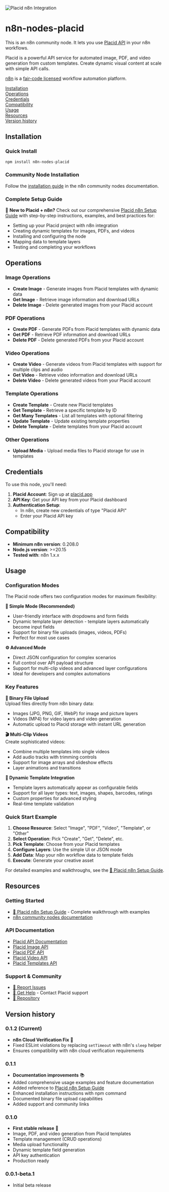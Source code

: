 ![Placid n8n Integration](https://placid.app/assets/n8n/github-header-n8n.jpg)

# n8n-nodes-placid

This is an n8n community node. It lets you use [Placid API](https://placid.app) in your n8n workflows.

Placid is a powerful API service for automated image, PDF, and video generation from custom templates. Create dynamic visual content at scale with simple API calls.

[n8n](https://n8n.io/) is a [fair-code licensed](https://docs.n8n.io/reference/license/) workflow automation platform.

[Installation](#installation)  
[Operations](#operations)  
[Credentials](#credentials)  
[Compatibility](#compatibility)  
[Usage](#usage)  
[Resources](#resources)  
[Version history](#version-history)

## Installation

### Quick Install
```bash
npm install n8n-nodes-placid
```

### Community Node Installation
Follow the [installation guide](https://docs.n8n.io/integrations/community-nodes/installation/) in the n8n community nodes documentation.

### Complete Setup Guide  
📖 **New to Placid + n8n?** Check out our comprehensive [Placid n8n Setup Guide](https://placid.app/help/n8n-setup-guide) with step-by-step instructions, examples, and best practices for:
- Setting up your Placid project with n8n integration
- Creating dynamic templates for images, PDFs, and videos  
- Installing and configuring the node
- Mapping data to template layers
- Testing and completing your workflows

## Operations

### Image Operations
- **Create Image** - Generate images from Placid templates with dynamic data
- **Get Image** - Retrieve image information and download URLs
- **Delete Image** - Delete generated images from your Placid account

### PDF Operations  
- **Create PDF** - Generate PDFs from Placid templates with dynamic data
- **Get PDF** - Retrieve PDF information and download URLs
- **Delete PDF** - Delete generated PDFs from your Placid account

### Video Operations
- **Create Video** - Generate videos from Placid templates with support for multiple clips and audio
- **Get Video** - Retrieve video information and download URLs
- **Delete Video** - Delete generated videos from your Placid account

### Template Operations
- **Create Template** - Create new Placid templates
- **Get Template** - Retrieve a specific template by ID
- **Get Many Templates** - List all templates with optional filtering
- **Update Template** - Update existing template properties
- **Delete Template** - Delete templates from your Placid account

### Other Operations
- **Upload Media** - Upload media files to Placid storage for use in templates

## Credentials

To use this node, you'll need:

1. **Placid Account**: Sign up at [placid.app](https://placid.app)
2. **API Key**: Get your API key from your Placid dashboard
3. **Authentication Setup**: 
   - In n8n, create new credentials of type "Placid API"
   - Enter your Placid API key

## Compatibility

- **Minimum n8n version**: 0.208.0
- **Node.js version**: >=20.15
- **Tested with**: n8n 1.x.x

## Usage

### Configuration Modes
The Placid node offers two configuration modes for maximum flexibility:

**🎯 Simple Mode (Recommended)**  
- User-friendly interface with dropdowns and form fields
- Dynamic template layer detection - template layers automatically become input fields
- Support for binary file uploads (images, videos, PDFs)
- Perfect for most use cases

**⚙️ Advanced Mode**  
- Direct JSON configuration for complex scenarios
- Full control over API payload structure  
- Support for multi-clip videos and advanced layer configurations
- Ideal for developers and complex automations

### Key Features

**📁 Binary File Upload**  
Upload files directly from n8n binary data:
- Images (JPG, PNG, GIF, WebP) for image and picture layers
- Videos (MP4) for video layers and video generation
- Automatic upload to Placid storage with instant URL generation

**🎬 Multi-Clip Videos**  
Create sophisticated videos:
- Combine multiple templates into single videos  
- Add audio tracks with trimming controls
- Support for image arrays and slideshow effects
- Layer animations and transitions

**🔄 Dynamic Template Integration**  
- Template layers automatically appear as configurable fields
- Support for all layer types: text, images, shapes, barcodes, ratings
- Custom properties for advanced styling
- Real-time template validation

### Quick Start Example
1. **Choose Resource**: Select "Image", "PDF", "Video", "Template", or "Other"
2. **Select Operation**: Pick "Create", "Get", "Delete", etc.  
3. **Pick Template**: Choose from your Placid templates
4. **Configure Layers**: Use the simple UI or JSON mode
5. **Add Data**: Map your n8n workflow data to template fields
6. **Execute**: Generate your creative asset

For detailed examples and walkthroughs, see the [📖 Placid n8n Setup Guide](https://placid.app/help/n8n-setup-guide).

## Resources

### Getting Started
* [📖 Placid n8n Setup Guide](https://placid.app/help/n8n-setup-guide) - Complete walkthrough with examples
* [n8n community nodes documentation](https://docs.n8n.io/integrations/#community-nodes)

### API Documentation  
* [Placid API Documentation](https://placid.app/docs/2.0/introduction)
* [Placid Image API](https://placid.app/docs/2.0/rest/images)
* [Placid PDF API](https://placid.app/docs/2.0/rest/pdfs)  
* [Placid Video API](https://placid.app/docs/2.0/rest/videos)
* [Placid Templates API](https://placid.app/docs/2.0/rest/templates)

### Support & Community
* [📝 Report Issues](https://github.com/placidapp/n8n-nodes-placid/issues)
* [💬 Get Help](https://placid.app/help) - Contact Placid support
* [🔗 Repository](https://github.com/placidapp/n8n-nodes-placid)

## Version history

### 0.1.2 (Current)
- **n8n Cloud Verification Fix** 🔧
- Fixed ESLint violations by replacing `setTimeout` with n8n's `sleep` helper
- Ensures compatibility with n8n cloud verification requirements

### 0.1.1
- **Documentation improvements** 📚
- Added comprehensive usage examples and feature documentation
- Added reference to [Placid n8n Setup Guide](https://placid.app/help/n8n-setup-guide)
- Enhanced installation instructions with npm command
- Documented binary file upload capabilities
- Added support and community links

### 0.1.0
- **First stable release** 🎉
- Image, PDF, and video generation from Placid templates
- Template management (CRUD operations)
- Media upload functionality
- Dynamic template field generation
- API key authentication
- Production ready

### 0.0.1-beta.1
- Initial beta release
 